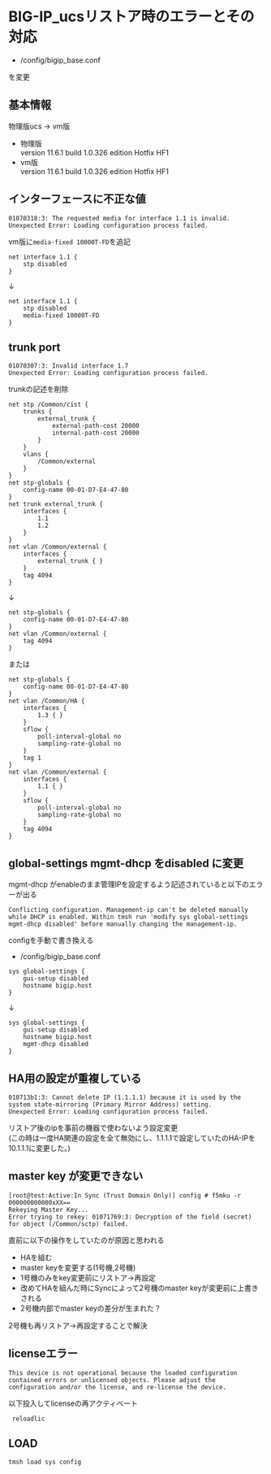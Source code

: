 # BIG-IP_ucsリストア時のエラーとその対応

- /config/bigip_base.conf  

を変更

## 基本情報

物理版ucs -> vm版  

- 物理版  
version 11.6.1 build 1.0.326 edition Hotfix HF1
- vm版  
version 11.6.1 build 1.0.326 edition Hotfix HF1

## インターフェースに不正な値

```
01070318:3: The requested media for interface 1.1 is invalid.
Unexpected Error: Loading configuration process failed.
```

vm版に`media-fixed 10000T-FD`を追記
```
net interface 1.1 {
    stp disabled
}
```
↓
```
net interface 1.1 {
    stp disabled
    media-fixed 10000T-FD
}
```

## trunk port
```
01070307:3: Invalid interface 1.7
Unexpected Error: Loading configuration process failed.
```

trunkの記述を削除
```
net stp /Common/cist {
    trunks {
        external_trunk {
            external-path-cost 20000
            internal-path-cost 20000
        }
    }
    vlans {
        /Common/external
    }
}
net stp-globals {
    config-name 00-01-D7-E4-47-80
}
net trunk external_trunk {
    interfaces {
        1.1
        1.2
    }
}
net vlan /Common/external {
    interfaces {
        external_trunk { }
    }
    tag 4094
}
```
↓
```
net stp-globals {
    config-name 00-01-D7-E4-47-80
}
net vlan /Common/external {
    tag 4094
}
```
または
```
net stp-globals {
    config-name 00-01-D7-E4-47-80
}
net vlan /Common/HA {
    interfaces {
        1.3 { }
    }
    sflow {
        poll-interval-global no
        sampling-rate-global no
    }
    tag 1
}
net vlan /Common/external {
    interfaces {
        1.1 { }
    }
    sflow {
        poll-interval-global no
        sampling-rate-global no
    }
    tag 4094
}
```
## global-settings mgmt-dhcp をdisabled に変更

mgmt-dhcp がenableのまま管理IPを設定するよう記述されていると以下のエラーが出る 

```
Conflicting configuration. Management-ip can't be deleted manually while DHCP is enabled. Within tmsh run 'modify sys global-settings mgmt-dhcp disabled' before manually changing the management-ip.
```

configを手動で書き換える 

- /config/bigip_base.conf
```
sys global-settings {
    gui-setup disabled
    hostname bigip.host
}
```
↓
```
sys global-settings {
    gui-setup disabled
    hostname bigip.host
    mgmt-dhcp disabled
}
```

## HA用の設定が重複している

```
010713b1:3: Cannot delete IP (1.1.1.1) because it is used by the system state-mirroring (Primary Mirror Address) setting.
Unexpected Error: Loading configuration process failed.
```

リストア後のipを事前の機器で使わないよう設定変更  
(この時は一度HA関連の設定を全て無効にし、1.1.1.1で設定していたのHA-IPを10.1.1.1に変更した。)

## master key が変更できない
```
[root@test:Active:In Sync (Trust Domain Only)] config # f5mku -r 000000000000xXX==
Rekeying Master Key...
Error trying to rekey: 01071769:3: Decryption of the field (secret) for object (/Common/sctp) failed.
```
直前に以下の操作をしていたのが原因と思われる  
- HAを組む
- master keyを変更する(1号機,2号機)
- 1号機のみをkey変更前にリストア→再設定
- 改めてHAを組んだ時にSyncによって2号機のmaster keyが変更前に上書きされる
- 2号機内部でmaster keyの差分が生まれた？

2号機も再リストア→再設定することで解決

## licenseエラー
```
This device is not operational because the loaded configuration contained errors or unlicensed objects. Please adjust the configuration and/or the license, and re-license the device.
```

以下投入してlicenseの再アクティベート
```
 reloadlic
```

## LOAD

```
tmsh load sys config
```
